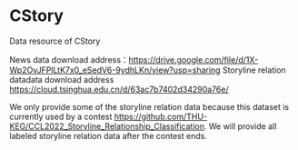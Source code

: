 # CStory
Data resource of CStory

News data download address：https://drive.google.com/file/d/1X-Wp2OvJFPlLtK7x0_eSedV6-9ydhLKn/view?usp=sharing
Storyline relation datadata download address https://cloud.tsinghua.edu.cn/d/63ac7b7402d34290a76e/

We only provide some of the storyline relation data because this dataset is currently used by a contest https://github.com/THU-KEG/CCL2022_Storyline_Relationship_Classification. We will provide all labeled storyline relation data after the contest ends.
